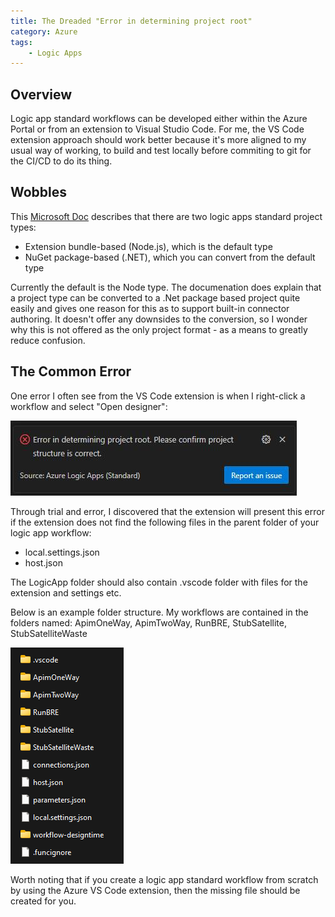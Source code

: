 ```yaml
---
title: The Dreaded "Error in determining project root"
category: Azure
tags:
    - Logic Apps
---
```


## Overview
Logic app standard workflows can be developed either within the Azure Portal or from an extension to Visual Studio Code. For me, the VS Code extension approach should work better because it's more aligned to my usual way of working, to build and test locally before commiting to git for the CI/CD to do its thing.

## Wobbles
This [Microsoft Doc](https://learn.microsoft.com/en-us/azure/logic-apps/create-single-tenant-workflows-visual-studio-code#convert-your-project-to-nuget-package-based-net) describes that there are two logic apps standard project types:

+ Extension bundle-based (Node.js), which is the default type
+ NuGet package-based (.NET), which you can convert from the default type

Currently the default is the Node type. The documenation does explain that a project type can be converted to a .Net package based project quite easily and gives one reason for this as to support built-in connector authoring. It doesn't offer any downsides to the conversion, so I wonder why this is not offered as the only project format - as a means to greatly reduce confusion.

## The Common Error
One error I often see from the VS Code extension is when I right-click a workflow and select "Open designer":

![error](/images/la-project-root/error-project-root.jpeg)

Through trial and error, I discovered that the extension will present this error if the extension does not find the following files in the parent folder of your logic app workflow:

+ local.settings.json
+ host.json

The LogicApp folder should also contain  .vscode folder with files for the extension and settings etc.

Below is an example folder structure. My workflows are contained in the folders named: ApimOneWay, ApimTwoWay, RunBRE, StubSatellite, StubSatelliteWaste

![error](/images/la-project-root/folders.png)

Worth noting that if you create a logic app standard workflow from scratch by using the Azure VS Code extension, then the missing file should be created for you.